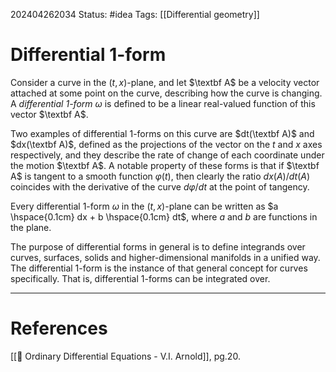 202404262034
Status: #idea
Tags: [[Differential geometry]]

# Differential 1-form

Consider a curve in the $(t,x)$-plane, and let $\textbf A$ be a velocity vector attached at some point on the curve, describing how the curve is changing. A *differential 1-form* $\omega$ is defined to be a linear real-valued function of this vector $\textbf A$. 

Two examples of differential 1-forms on this curve are $dt(\textbf A)$ and $dx(\textbf A)$, defined as the projections of the vector on the $t$ and $x$ axes respectively, and they describe the rate of change of each coordinate under the motion $\textbf A$.
A notable property of these forms is that if $\textbf A$ is tangent to a smooth function $\varphi(t)$, then clearly the ratio $dx(A)/dt(A)$ coincides with the derivative of the curve $d\varphi/dt$ at the point of tangency.

Every differential 1-form $\omega$ in the $(t,x)$-plane can be written as $a \hspace{0.1cm} dx + b \hspace{0.1cm} dt$, where $a$ and $b$ are functions in the plane.

The purpose of differential forms in general is to define integrands over curves, surfaces, solids and higher-dimensional manifolds in a unified way. The differential 1-form is the instance of that general concept for curves specifically. That is, differential 1-forms can be integrated over. 

___
# References
[[📕 Ordinary Differential Equations - V.I. Arnold]], pg.20.